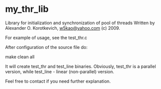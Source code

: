 # my_thr_lib
Library for initialization and synchronization of pool of threads
Written by Alexander O. Korotkevich, w5kao@yahoo.com (c) 2009.

For example of usage, see the test_thr.c

After configuration of the source file do:

make clean all

It will create test_thr and test_line binaries. Obviously, test_thr is a parallel version, while test_line - linear (non-parallel) version.

Feel free to contact if you need further explanation.
